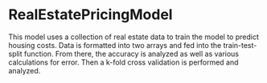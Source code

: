 # RealEstatePricingModel
This model uses a collection of real estate data to train the model to predict housing costs.
Data  is formatted into two arrays and fed into the train-test-split function.
From there, the accuracy is analyzed as well as various calculations for error.
Then a k-fold cross validation is performed and analyzed.

